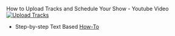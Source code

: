 How to Upload Tracks and Schedule Your Show - Youtube Video
[![Upload Tracks](http://img.youtube.com/vi/TJtWUzAlP08/0.jpg)](https://www.youtube-nocookie.com/embed/TJtWUzAlP08 "How to upload tracks")

* Step-by-step Text Based [How-To](../../howtos/upload)

